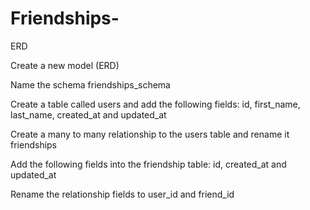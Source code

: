 # Friendships-
ERD 

Create a new model (ERD)


Name the schema friendships_schema


Create a table called users and add the following fields: id, first_name, last_name, created_at and updated_at


Create a many to many relationship to the users table and rename it friendships

Add the following fields into the friendship table: id, created_at and updated_at


Rename the relationship fields to user_id and friend_id
